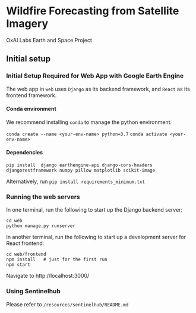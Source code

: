 # Wildfire Forecasting from Satellite Imagery
OxAI Labs Earth and Space Project

## Initial setup
### Initial Setup Required for Web App with Google Earth Engine
The web app in `web` uses `Django` as its backend framework, and `React` as its frontend framework. 

#### Conda environment
We recommend installing `conda` to manage the python environment. 

`conda create --name <your-env-name> python=3.7`
`conda activate <your-env-name>`

#### Dependencies
`pip install 
django
earthengine-api
django-cors-headers
djangorestframework
numpy
pillow
matplotlib
scikit-image
`

Alternatively, run
`pip install requirements_minimum.txt`

### Running the web servers
In one terminal, run the following to start up the Django backend server:
```
cd web
python manage.py runserver
```

In another terminal, run the following to start up a development server for React frontend:

```
cd web/frontend
npm install   # just for the first run
npm start
```

Navigate to http://localhost:3000/

### Using Sentinelhub
Please refer to `/resources/sentinelhub/README.md`
